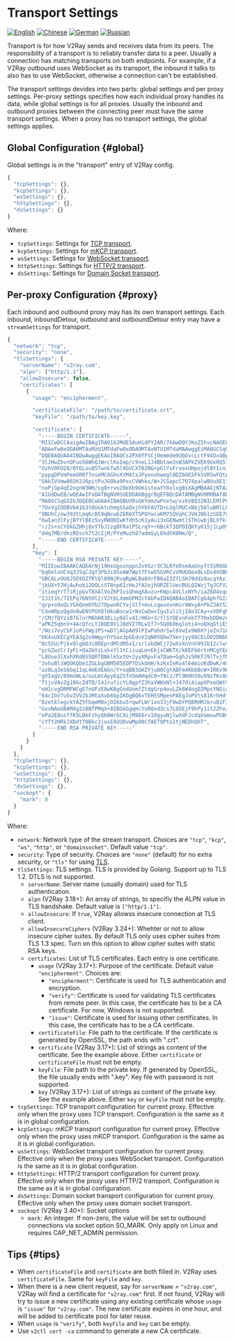 # Transport Settings

[![English][1]][2] [![Chinese][3]][4] [![German][5]][6] [![Russian][7]][8]

[1]: ../resources/english.svg
[2]: https://www.v2ray.com/en/configuration/transport.html
[3]: ../resources/chinese.svg
[4]: https://www.v2ray.com/chapter_02/05_transport.html
[5]: ../resources/german.svg
[6]: https://www.v2ray.com/de/configuration/transport.html
[7]: ../resources/russian.svg
[8]: https://www.v2ray.com/ru/configuration/transport.html

Transport is for how V2Ray sends and receives data from its peers. The responsiblity of a transport is to reliably transfer data to a peer. Usually a connection has matching transports on both endpoints. For example, if a V2Ray outbound uses WebSocket as its transport, the inbound it talks to also has to use WebSocket, otherwise a connection can't be established.

The transport settings devides into two parts: global settings and per proxy settings. Per-proxy settings specifies how each individual proxy handles its data, while global settings is for all proxies. Usually the inbound and outbound proxies between the connecting peer must have the same transport settings. When a proxy has no transport settings, the global settings applies.

## Global Configuration {#global}

Global settings is in the "transport" entry of V2Ray config.

```javascript
{
  "tcpSettings": {},
  "kcpSettings": {},
  "wsSettings": {},
  "httpSettings": {},
  "dsSettings": {}
}
```

Where:

* `tcpSettings`: Settings for [TCP transport](transport/tcp.md).
* `kcpSettings`: Settings for [mKCP transport](transport/mkcp.md).
* `wsSettings`: Settings for [WebSocket transport](transport/websocket.md).
* `httpSettings`: Settings for [HTTP/2 transport](transport/h2.md).
* `dsSettings`: Settings for [Domain Socket transport](transport/domainsocket.md).

## Per-proxy Configuration {#proxy}

Each inbound and outbound proxy may has its own transport settings. Each inbound, inboundDetour, outbound and outboundDetour entry may have a `streamSettings` for transport.

```javascript
{
  "network": "tcp",
  "security": "none",
  "tlsSettings": {
    "serverName": "v2ray.com",
    "alpn": ["http/1.1"],
    "allowInsecure": false,
    "certificates": [
      {
        "usage": "encipherment",

        "certificateFile": "/path/to/certificate.crt",
        "keyFile": "/path/to/key.key",

        "certificate": [
          "-----BEGIN CERTIFICATE-----",
          "MIICwDCCAaigAwIBAgIRAO16JMdESAuHidFYJAR/7kAwDQYJKoZIhvcNAQELBQAw",
          "ADAeFw0xODA0MTAxMzU1MTdaFw0xODA0MTAxNTU1MTdaMAAwggEiMA0GCSqGSIb3",
          "DQEBAQUAA4IBDwAwggEKAoIBAQCs2PX0fFSCjOemmdm9UbOvcLctF94Ox4BpSfJ+",
          "3lJHwZbvnOFuo56WhQJWrclKoImp/c9veL1J4Bbtam3sW3APkZVEK9UxRQ57HQuw",
          "OzhV0FD20/0YELou85TwnkTw5l9GVCXT02NG+pGlYsFrxesUHpojdl8tIcn113M5",
          "pypgDPVmPeeORRf7nseMC6GhvXYM4txJPyenohwegl8DZ6OE5FkSVR5wFQtAhbON",
          "OAkIVVmw002K2J6pitPuJGOka9PxcCVWhko/W+JCGapcC7O74palwBUuXE1iH+Jp",
          "noPjGp4qE2ognW3WH/sgQ+rvo20eXb9Um1steaYY8xlxgBsXAgMBAAGjNTAzMA4G",
          "A1UdDwEB/wQEAwIFoDATBgNVHSUEDDAKBggrBgEFBQcDATAMBgNVHRMBAf8EAjAA",
          "MA0GCSqGSIb3DQEBCwUAA4IBAQBUd9sGKYemzwPnxtw/vzkV8Q32NILEMlPVqeJU",
          "7UxVgIODBV6A1b3tOUoktuhmgSSaQxjhYbFAVTD+LUglMUCxNbj56luBRlLLQWo+",
          "9BUhC/ow393tLmqKcB59qNcwbZER6XT5POYwcaKM75QVqhCJVHJNb1zSEE7Co7iO",
          "6wIan3lFyjBfYlBEz5vyRWQNIwKfdh5cK1yAu13xGENwmtlSTHiwbjBLXfk+0A/8",
          "r/2s+sCYUkGZHhj8xY7bJ1zg0FRalP5LrqY+r6BckT1QPDIQKYy615j1LpOtwZe/",
          "d4q7MD/dkzRDsch7t2cIjM/PYeMuzh87admSyL6hdtK0Nm/Q",
          "-----END CERTIFICATE-----"
        ],
        "key": [
          "-----BEGIN RSA PRIVATE KEY-----",
          "MIIEowIBAAKCAQEArNj19HxUgoznppnZvVGzr3C3LRfeDseAaUnyft5SR8GW75zh",
          "bqOeloUCVq3JSqCJqf3Pb3i9SeAW7Wpt7FtwD5GVRCvVMUUOex0LsDs4VdBQ9tP9",
          "GBC6LvOU8J5E8OZfRlQl09NjRvqRpWLBa8XrFB6aI3ZfLSHJ9ddzOacqYAz1Zj3n",
          "jkUX+57HjAuhob12DOLcST8np6IcHoJfA2ejhORZElUecBULQIWzjTgJCFVZsNNN",
          "itieqYrT7iRjpGvT8XAlVoZKP1viQhmqXAuzu+KWpcAVLlxNYh/iaZ6D4xqeKhNq",
          "IJ1t1h/7IEPq76NtHl2/VJtbLXmmGPMZcYAbFwIDAQABAoIBAFCgG4phfGIxK9Uw",
          "qrp+o9xQLYGhQnmOYb27OpwnRCYojSlT+mvLcqwvevnHsr9WxyA+PkZ3AYS2PLue",
          "C4xW0pzQgdn8wENtPOX8lHkuBocw1rNsCwDwvIguIuliSjI8o3CAy+xVDFgNhWap",
          "/CMzfQYziB7GlnrM6hH838iiy0dlv4I/HKk+3/YlSYQEvnFokTf7HxbDDmznkJTM",
          "aPKZ5qbnV+4AcQfcLYJ8QE0ViJ8dVZ7RLwIf7+SG0b0bqloti4+oQXqGtiESUwEW",
          "/Wzi7oyCbFJoPsFWp1P5+wD7jAGpAd9lPIwPahdr1wl6VwIx9W0XYjoZn71AEaw4",
          "bK4xUXECgYEA3g2o9WqyrhYSax3pGEdvV2qN0VQhw7Xe+jyy98CELOO2DNbB9QNJ",
          "8cSSU/PjkxQlgbOJc8DEprdMldN5xI/srlsbQWCj72wXxXnVnh991bI2clwt7oYi",
          "pcGZwzCrJyFL+QaZmYzLxkxYl1tCiiuqLm+EkjxCWKTX/kKEFb6rtnMCgYEAx0WR",
          "L8Uue3lXxhXRdBS5QRTBNklkSxtU+2yyXRpvFa7Qam+GghJs5RKfJ9lTvjfM/PxG",
          "3vhuBliWQOKQbm1ZGLbgGBM505EOP7DikUmH/kzKxIeRo4l64mioKdDwK/4CZtS7",
          "az0Lq3eS6bq11qL4mEdE6Gn/Y+sqB83GHZYju80CgYABFm4KbbBcW+1RKv9WSBtK",
          "gVIagV/89moWLa/uuLmtApyEqZSfn5mAHqdc0+f8c2/Pl9KHh50u99zfKv8AsHfH",
          "TtjuVAvZg10GcZdTQ/I41ruficYL0gpfZ3haVWWxNl+J47di4iapXPxeGWtVA+u8",
          "eH1cvgDRMFWCgE7nUFzE8wKBgGndUomfZtdgGrp4ouLZk6W4ogD2MpsYNSixkXyW",
          "64cIbV7uSvZVVZbJMtaXxb6bpIKOgBQ6xTEH5SMpenPAEgJoPVts816rhHdfwK5Q",
          "8zetklegckYAZtFbqmM0xjOI6bu5rqwFLWr1xo33jF0wDYPQ8RHMJkruB1FIB8V2",
          "GxvNAoGBAM4g2z8NTPMqX+8IBGkGgqmcYuRQxd3cs7LOSEjF9hPy1it2ZFe/yUKq",
          "ePa2E8osffK5LBkFzhyQb0WrGC9ijM9E6rv10gyuNjlwXdFJcdqVamxwPUBtxRJR",
          "cYTY2HRkJXDdtT0Bkc3josE6UUDvwMpO0CfAETQPto1tjNEDhQhT",
          "-----END RSA PRIVATE KEY-----"
        ]
      }
    ]
  },
  "tcpSettings": {},
  "kcpSettings": {},
  "wsSettings": {},
  "httpSettings": {},
  "dsSettings": {},
  "sockopt": {
    "mark": 0
  }
}
```

Where:

* `network`: Network type of the stream transport. Choices are `"tcp"`, `"kcp"`, `"ws"`, `"http"`, or `"domainsocket"`. Default value `"tcp"`.
* `security`: Type of security. Choices are `"none"` (default) for no extra security, or `"tls"` for using [TLS](https://en.wikipedia.org/wiki/Transport_Layer_Security).
* `tlsSettings`: TLS settings. TLS is provided by Golang. Support up to TLS 1.2. DTLS is not supported.
  * `serverName`: Server name (usually domain) used for TLS authentication.
  * `alpn` (V2Ray 3.18+): An array of strings, to specifiy the ALPN value in TLS handshake. Default value is `["http/1.1"]`.
  * `allowInsecure`: If `true`, V2Ray allowss insecure connection at TLS client.
  * `allowInsecureCiphers` (V2Ray 3.24+): Whehter or not to allow insecure cipher suites. By default TLS only uses cipher suites from TLS 1.3 spec. Turn on this option to allow cipher suites with static RSA keys.
  * `certificates`: List of TLS certificates. Each entry is one certificate.
    * `usage` (V2Ray 3.17+): Purpose of the certificate. Default value `"encipherment"`. Choices are:
      * `"encipherment"`: Certificate is used for TLS authentication and encryption.
      * `"verify"`: Certificate is used for validating TLS certificates from remote peer. In this case, the certificate has to be a CA certificate. For now, Windows is not supported.
      * `"issue"`: Certificate is used for issuing other certificates. In this case, the certificate has to be a CA certificate.
    * `certificateFile`: File path to the certificate. If the certificate is generated by OpenSSL, the path ends with ".crt".
    * `certificate` (V2Ray 3.17+): List of strings as content of the certificate. See the example above. Either `certificate` or `certificateFile` must not be empty.
    * `keyFile`: File path to the private key. If generated by OpenSSL, the file usually ends with ".key". Key file with password is not supported.
    * `key` (V2Ray 3.17+): List of strings as content of the private key. See the example above. Either `key` or `keyFile` must not be empty.
* `tcpSettings`: TCP transport configuration for current proxy. Effective only when the proxy uses TCP transport. Configuration is the same as it is in global configuration.
* `kcpSettings`: mKCP transport configuration for current proxy. Effective only when the proxy uses mKCP transport. Configuration is the same as it is in global configuration.
* `wsSettings`: WebSocket transport configuration for current proxy. Effective only when the proxy uses WebSocket transport. Configuration is the same as it is in global configuration.
* `httpSettings`: HTTP/2 transport configuration for current proxy. Effective only when the proxy uses HTTP/2 transport. Configuration is the same as it is in global configuration.
* `dsSettings`: Domain socket transport configuration for current proxy. Effective only when the proxy uses domain socket transport.
* `sockopt` (V2Ray 3.40+): Socket options
  * `mark`: An integer. If non-zero, the value will be set to outbound connections via socket option SO_MARK. Only apply on Linux and requires CAP_NET_ADMIN permission.

## Tips {#tips}

* When `certificateFile` and `certificate` are both filled in. V2Ray uses `certificateFile`. Same for `keyFile` and `key`.
* When there is a new client request, say for `serverName` = `"v2ray.com"`, V2Ray will find a certificate for `"v2ray.com"` first. If not found, V2Ray will try to issue a new certificate using any existing certificate whose `usage` is `"issue"` for `"v2ray.com"`. The new certificate expires in one hour, and will be added to certificate pool for later reuse.
* When `usage` is `"verify"`, both `keyFile` and `key` can be empty.
* Use `v2ctl cert -ca` command to generate a new CA certificate.
